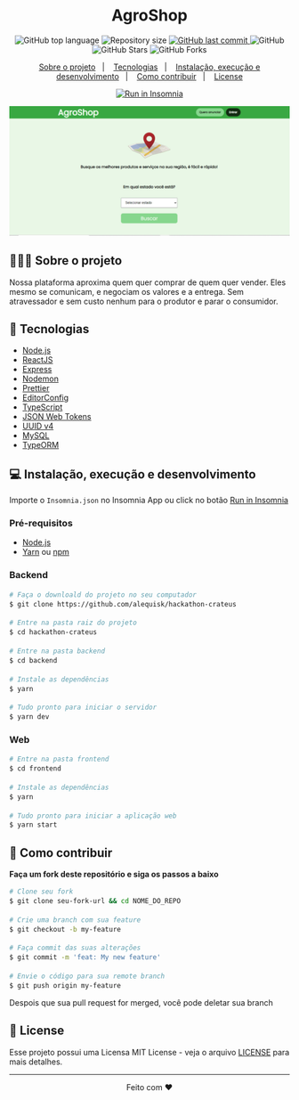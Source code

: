 <h1 align="center">
  AgroShop
</h1>

<p align="center">
  <img alt="GitHub top language" src="https://img.shields.io/github/languages/top/alequisk/hackathon-crateus?style=flat-square">
  
  <img alt="Repository size" src="https://img.shields.io/github/repo-size/alequisk/hackathon-crateus?style=flat-square">
  
  <a href="https://github.com/alequisk/hackathon-crateus/commits/master">
    <img alt="GitHub last commit" src="https://img.shields.io/github/last-commit/alequisk/hackathon-crateus?style=flat-square">
  </a>
  
  <img alt="GitHub" src="https://img.shields.io/github/license/alequisk/hackathon-crateus?style=flat-square">

  <img alt="GitHub Stars" src="https://img.shields.io/github/stars/alequisk/hackathon-crateus?style=social">
	<img alt="GitHub Forks" src="https://img.shields.io/github/forks/alequisk/hackathon-crateus?style=social"> 
</p>
<p align="center">
  <a href="#-sobre-o-projeto">Sobre o projeto</a>&nbsp;&nbsp;&nbsp;|&nbsp;&nbsp;&nbsp;
  <a href="#-tecnologias">Tecnologias</a>&nbsp;&nbsp;&nbsp;|&nbsp;&nbsp;&nbsp;
  <a href="#-instalação-execução-e-desenvolvimento">Instalação, execução e desenvolvimento</a>&nbsp;&nbsp;&nbsp;|&nbsp;&nbsp;&nbsp;
  <a href="#-como-contribuir">Como contribuir</a>&nbsp;&nbsp;&nbsp;|&nbsp;&nbsp;&nbsp;
  <a href="#-license">License</a>
</p>
<div align="center"><a id="insomniaButton" href="https://insomnia.rest/run/?label=AgroShop&uri=https%3A%2F%2Fgithub.com%2Falequisk%2Finsomnia%2Fblob%2Fmaster%2FInsomnia_2021-03-10" target="_blank" ><img src="https://insomnia.rest/images/run.svg" alt="Run in Insomnia"></a>
</div>

![Printsreen](./.github/Home.jpeg)

## 👨🏻‍💻 Sobre o projeto
<p>Nossa plataforma aproxima quem quer comprar de quem quer vender. Eles mesmo se comunicam, e negociam os valores e a entrega. Sem atravessador e sem custo nenhum para o produtor e parar o consumidor.
</p>

## 🚀 Tecnologias

- [Node.js](https://nodejs.org/en/)
- [ReactJS](https://reactjs.org/)
- [Express](https://expressjs.com/pt-br/)
- [Nodemon](https://nodemon.io/)
- [Prettier](https://prettier.io/)
- [EditorConfig](https://editorconfig.org/)
- [TypeScript](https://www.typescriptlang.org/)
- [JSON Web Tokens](https://jwt.io/)
- [UUID v4](https://www.uuidgenerator.net/version4)
- [MySQL](https://www.mysql.com/)
- [TypeORM](https://typeorm.io/#/)

## 💻 Instalação, execução e desenvolvimento

Importe o `Insomnia.json` no Insomnia App ou click no botão [Run in Insomnia](#insomniaButton)

### Pré-requisitos

- [Node.js](https://nodejs.org/en/)
- [Yarn](https://classic.yarnpkg.com/) ou [npm](https://www.npmjs.com/)

### Backend

```bash
# Faça o downloald do projeto no seu computador
$ git clone https://github.com/alequisk/hackathon-crateus

# Entre na pasta raiz do projeto
$ cd hackathon-crateus

# Entre na pasta backend
$ cd backend

# Instale as dependências
$ yarn

# Tudo pronto para iniciar o servidor
$ yarn dev

```

### Web
```bash
# Entre na pasta frontend
$ cd frontend

# Instale as dependências
$ yarn

# Tudo pronto para iniciar a aplicação web
$ yarn start

```
## 🤔 Como contribuir

**Faça um fork deste repositório e siga os passos a baixo**

```bash
# Clone seu fork
$ git clone seu-fork-url && cd NOME_DO_REPO

# Crie uma branch com sua feature
$ git checkout -b my-feature

# Faça commit das suas alterações
$ git commit -m 'feat: My new feature'

# Envie o código para sua remote branch
$ git push origin my-feature
```
Despois que sua pull request for merged, você pode deletar sua branch

## 📝 License

Esse projeto possui uma Licensa MIT License - veja o arquivo [LICENSE](LICENSE) para mais detalhes.

---

<div align="center">

Feito com ❤️

</div>
